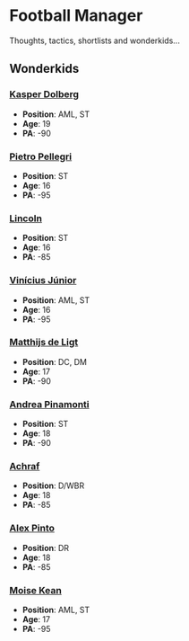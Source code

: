 # Football Manager

Thoughts, tactics, shortlists and wonderkids...

## Wonderkids
### [Kasper Dolberg](https://sortitoutsi.net/football-manager-2018/player/27102380/kasper-dolberg)
- **Position**: AML, ST
- **Age**: 19
- **PA**: -90

### [Pietro Pellegri](https://www.fmscout.com/player/43344129/pietro-pellegri.html)
- **Position**: ST
- **Age**: 16
- **PA**: -95

### [Lincoln](https://sortitoutsi.net/football-manager-2018/player/19270231/lincoln)
- **Position**: ST
- **Age**: 16
- **PA**: -85

### [Vinícius Júnior](https://sortitoutsi.net/football-manager-2018/player/19302146/vinicius-junior)
- **Position**: AML, ST
- **Age**: 16
- **PA**: -95

### [Matthijs de Ligt](https://sortitoutsi.net/football-manager-2018/player/37055843/matthijs-de-ligt)
- **Position**: DC, DM
- **Age**: 17
- **PA**: -90

### [Andrea Pinamonti](https://sortitoutsi.net/football-manager-2018/player/43252773/andrea-pinamonti)
- **Position**: ST
- **Age**: 18
- **PA**: -90

### [Achraf](https://sortitoutsi.net/football-manager-2018/player/67228634/achraf)
- **Position**: D/WBR
- **Age**: 18
- **PA**: -85

### [Alex Pinto](https://sortitoutsi.net/football-manager-2018/player/83141577/alex-pinto)
- **Position**: DR
- **Age**: 18
- **PA**: -85

### [Moise Kean](https://sortitoutsi.net/football-manager-2018/player/43274977/moise-kean)
- **Position**: AML, ST
- **Age**: 17
- **PA**: -95
